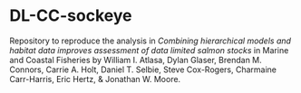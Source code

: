 # DL-CC-sockeye
Repository to reproduce the analysis in *Combining hierarchical models and habitat data improves assessment of data limited salmon stocks* in Marine and Coastal Fisheries by William I. Atlasa, Dylan Glaser, Brendan M. Connors, Carrie A. Holt, Daniel T. Selbie, Steve Cox-Rogers, Charmaine Carr-Harris, Eric Hertz, & Jonathan W. Moore.
